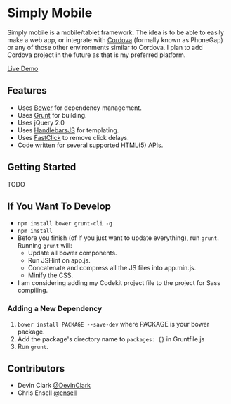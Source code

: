 # Simply Mobile

Simply mobile is a mobile/tablet framework. The idea is to be able to easily make a web app, or integrate with [Cordova](http://cordova.apache.org/) (formally known as PhoneGap) or any of those other environments similar to Cordova. I plan to add Cordova project in the future as that is my preferred platform.  

[Live Demo](http://devinclark.github.io/simply-mobile/)  

## Features
  * Uses [Bower](http://twitter.github.com/bower/) for dependency management.
  * Uses [Grunt](http://gruntjs.com/getting-started) for building.
  * Uses jQuery 2.0
  * Uses [HandlebarsJS](http://handlebarsjs.com/) for templating.
  * Uses [FastClick](https://github.com/ftlabs/fastclick) to remove click delays.
  * Code written for several supported HTML(5) APIs.

## Getting Started
TODO  

## If You Want To Develop
* `npm install bower grunt-cli -g`
* `npm install` 
* Before you finish (of if you just want to update everything), run `grunt`. Running `grunt` will:
	* Update all bower components.
	* Run JSHint on app.js.
	* Concatenate and compress all the JS files into app.min.js.
	* Minify the CSS.
* I am considering adding my Codekit project file to the project for Sass compiling.

### Adding a New Dependency
1. `bower install PACKAGE --save-dev` where PACKAGE is your bower package.
2. Add the package's directory name to `packages: {}` in Gruntfile.js
3. Run `grunt`.


## Contributors
* Devin Clark [@DevinClark](https://github.com/DevinClark)
* Chris Ensell [@ensell](https://github.com/ensell)
